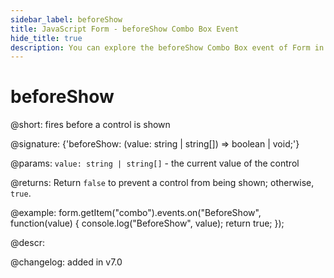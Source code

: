 ```yaml
---
sidebar_label: beforeShow
title: JavaScript Form - beforeShow Combo Box Event 
hide_title: true
description: You can explore the beforeShow Combo Box event of Form in the documentation of the DHTMLX JavaScript UI library. Browse developer guides and API reference, try out code examples and live demos, and download a free 30-day evaluation version of DHTMLX Suite 7.
---
```

 
# beforeShow

@short: fires before a control is shown

@signature: {'beforeShow: (value: string | string[]) => boolean | void;'}

@params:
`value: string | string[]` - the current value of the control

@returns:
Return `false` to prevent a control from being shown; otherwise, `true`.

@example:
form.getItem("combo").events.on("BeforeShow", function(value) {
    console.log("BeforeShow", value);
    return true;
});

@descr:

@changelog: added in v7.0
